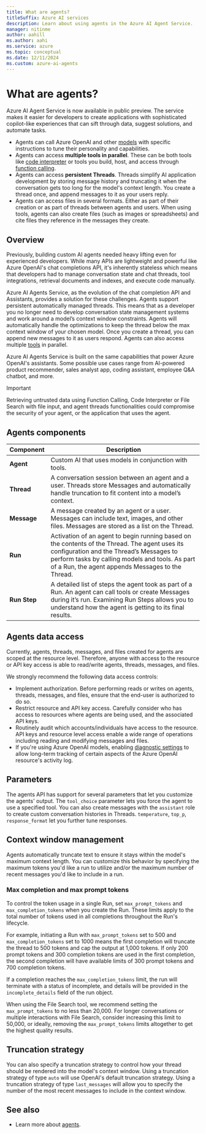 ```yaml
---
title: What are agents?
titleSuffix: Azure AI services
description: Learn about using agents in the Azure AI Agent Service.
manager: nitinme
author: aahill
ms.author: aahi
ms.service: azure
ms.topic: conceptual
ms.date: 12/11/2024
ms.custom: azure-ai-agents
---
```


# What are agents?

Azure AI Agent Service is now available in public preview. The service makes it easier for developers to create applications with sophisticated copilot-like experiences that can sift through data, suggest solutions, and automate tasks.

* Agents can call Azure OpenAI and other [models](./model-region-support.md) with specific instructions to tune their personality and capabilities.
* Agents can access **multiple tools in parallel**. These can be both tools like [code interpreter](../how-to/tools/code-interpreter.md) <!--and [file search](../how-to/tools/file-search.md),--> or tools you build, host, and access through [function calling](../how-to/tools/function-calling.md).
* Agents can access **persistent Threads**. Threads simplify AI application development by storing message history and truncating it when the conversation gets too long for the model's context length. You create a thread once, and append messages to it as your users reply.
* Agents can access files in several formats. Either as part of their creation or as part of threads between agents and users. When using tools, agents can also create files (such as images or spreadsheets) and cite files they reference in the messages they create.

## Overview

Previously, building custom AI agents needed heavy lifting even for experienced developers. While many APIs are lightweight and powerful like Azure OpenAI's chat completions API, it's inherently stateless which means that developers had to manage conversation state and chat threads, tool integrations, retrieval documents and indexes, and execute code manually.

Azure AI Agents Service, as the evolution of the chat completion API and Assistants, provides a solution for these challenges. Agents support persistent automatically managed threads. This means that as a developer you no longer need to develop conversation state management systems and work around a model’s context window constraints. Agents will automatically handle the optimizations to keep the thread below the max context window of your chosen model. Once you create a thread, you can append new messages to it as users respond. Agents can also access multiple [tools](../how-to/tools/overview.md) in parallel.

Azure AI Agents Service is built on the same capabilities that power Azure OpenAI's assistants. Some possible use cases range from AI-powered product recommender, sales analyst app, coding assistant, employee Q&A chatbot, and more.

> [!IMPORTANT]
> Retrieving untrusted data using Function Calling, Code Interpreter or File Search with file input, and agent threads functionalities could compromise the security of your agent, or the application that uses the agent.

## Agents components

<!-- :::image type="content" source="../media/agents/agents-overview.png" alt-text="A diagram showing the components of an agent." lightbox="../media/agents/agents-overview.png"::: -->

| **Component** | **Description** |
|---|---|
| **Agent** | Custom AI that uses models in conjunction with tools. |
|**Thread** | A conversation session between an agent and a user. Threads store Messages and automatically handle truncation to fit content into a model’s context.|
| **Message** | A message created by an agent or a user. Messages can include text, images, and other files. Messages are stored as a list on the Thread. |
|**Run** | Activation of an agent to begin running based on the contents of the Thread. The agent uses its configuration and the Thread’s Messages to perform tasks by calling models and tools. As part of a Run, the agent appends Messages to the Thread.|
|**Run Step** | A detailed list of steps the agent took as part of a Run. An agent can call tools or create Messages during it’s run. Examining Run Steps allows you to understand how the agent is getting to its final results. |

## Agents data access

Currently, agents, threads, messages, and files created for agents are scoped at the resource level. Therefore, anyone with access to the resource or API key access is able to read/write agents, threads, messages, and files.

We strongly recommend the following data access controls:

- Implement authorization. Before performing reads or writes on agents, threads, messages, and files, ensure that the end-user is authorized to do so.
- Restrict resource and API key access. Carefully consider who has access to resources where agents are being used, and the associated API keys.
- Routinely audit which accounts/individuals have access to the resource. API keys and resource level access enable a wide range of operations including reading and modifying messages and files.
- If you're using Azure OpenAI models, enabling [diagnostic settings](../../openai/how-to/monitor-openai.md#configure-diagnostic-settings) to allow long-term tracking of certain aspects of the Azure OpenAI resource's activity log.

## Parameters

The agents API has support for several parameters that let you customize the agents' output. The `tool_choice` parameter lets you force the agent to use a specified tool. You can also create messages with the `assistant` role to create custom conversation histories in Threads. `temperature`, `top_p`, `response_format` let you further tune responses. <!-- For more information, see the [reference](../agents-reference.md#create-an-assistant) documentation. -->

## Context window management

Agents automatically truncate text to ensure it stays within the model's maximum context length. You can customize this behavior by specifying the maximum tokens you'd like a run to utilize and/or the maximum number of recent messages you'd like to include in a run.

### Max completion and max prompt tokens

To control the token usage in a single Run, set `max_prompt_tokens` and `max_completion_tokens` when you create the Run. These limits apply to the total number of tokens used in all completions throughout the Run's lifecycle.

For example, initiating a Run with `max_prompt_tokens` set to 500 and `max_completion_tokens` set to 1000 means the first completion will truncate the thread to 500 tokens and cap the output at 1,000 tokens. If only 200 prompt tokens and 300 completion tokens are used in the first completion, the second completion will have available limits of 300 prompt tokens and 700 completion tokens.

If a completion reaches the `max_completion_tokens` limit, the run will terminate with a status of incomplete, and details will be provided in the `incomplete_details` field of the run object.

When using the File Search tool, we recommend setting the `max_prompt_tokens` to no less than 20,000. For longer conversations or multiple interactions with File Search, consider increasing this limit to 50,000, or ideally, removing the `max_prompt_tokens` limits altogether to get the highest quality results.

## Truncation strategy

You can also specify a truncation strategy to control how your thread should be rendered into the model's context window. Using a truncation strategy of type `auto` will use OpenAI's default truncation strategy. Using a truncation strategy of type `last_messages` will allow you to specify the number of the most recent messages to include in the context window.

## See also
* Learn more about [agents](../overview.md). <!--and [File Search](../how-to/tools/file-search.md)-->